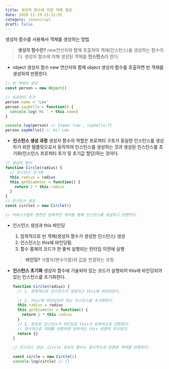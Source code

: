 ```yaml
---
title: 생성자 함수에 의한 객체 생성
date: 2020-11-19 23:11:55
category: javascript
draft: false
---
```


생성자 함수를 사용해서 객체를 생성하는 방법

> **생성자 함수란?** new연산자와 함께 호출하여 객체(인스턴스)를 생성하는 함수이다. 생성자 함수에 의해 생성된 객체를 **인스턴스**라 한다.

- object 생성자 함수
  new 연산자와 함께 object 생성자 함수를 호출하면 빈 객체를 생성하여 반환한다.

```javascript
// 빈 객체의 생성
const person = new Object()

// 프로퍼티 추가
person.name = 'Lee'
person.sayHello = function() {
  console.log('Hi ' + this.name)
}

console.log(person) // {name:'Lee', sayHello:f}
person.sayHello() // Hi! Lee
```

- **인스턴스 생성 과정**
  생성자 함수의 역할은 프로퍼티 구조가 동일한 인스턴스를 생성하기 위한 템플릿으로서 동작하여 인스턴스를 생성하는 것과 생성된 인스턴스를 초기화(인스턴스 프로퍼티 추가 및 초기값 할당)하는 것이다.

```javascript
// 생성자 함수
function Circle(radius) {
  // 인스턴스 초기화
  this.radius = radius
  this.getDiameter = function() {
    return 2 * this.radius
  }
}
// 인스턴스 생성
const circle1 = new Circle(5)

// 자바스크립트 엔진은 암묵적인 처리를 통해 인스턴스를 생성하고 반환한다.
```

- 인스턴스 생성과 this 바인딩

  1. 암묵적으로 빈 객체(생성자 함수가 생성한 인스턴스) 생성
  2. 인스턴스는 this에 바인딩됨.
  3. 함수 몸체의 코드가 한 줄씩 실행되는 런타임 이전에 실행

  > **바인딩?** 식별자(변수이름)와 값을 연결하는 과정

- **인스턴스 초기화**
  생성자 함수에 기술되어 있는 코드가 실행되어 this에 바인딩되어 있는 인스턴스를 초기화한다.

  ```javascript
  function Circle(radius) {
    // 1. 암묵적으로 인스턴스가 생성되고 this에 바인딩된다.

    // 2. this에 바인딩되어 있는 인스턴스를 초기화한다.
    this.radius = radius
    this.getDiameter = function() {
      return 2 * this.radius
    }
    // 3. 완성된 인스턴스가 바인딩된 this가 암묵적으로 반환된다.
    // 명시적으로 객체를 반환하면 암묵적인 this 반환이 무시된다.
    return {}
  }

  // 인스턴스 생성. Circle 생성자 함수는 명시적으로 반환한 객체를 반환한다.

  const circle = new Circle(1)
  console.log(circle) // {}
  ```
